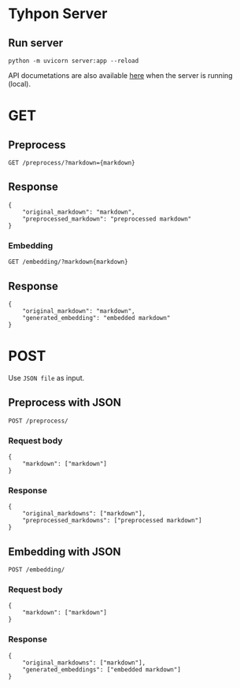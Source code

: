 # Tyhpon Server

## Run server
    python -m uvicorn server:app --reload

API documetations are also available [here](http://127.0.0.1:8000/docs) when the server is running (local).

# GET

## Preprocess

`GET /preprocess/?markdown={markdown}`

## Response

    {
        "original_markdown": "markdown",
        "preprocessed_markdown": "preprocessed markdown"
    }

### Embedding

`GET /embedding/?markdown{markdown}`

## Response

    {
        "original_markdown": "markdown",
        "generated_embedding": "embedded markdown"
    }

# POST

Use `JSON file` as input.

## Preprocess with JSON

`POST /preprocess/`

### Request body

    {
        "markdown": ["markdown"]
    }

### Response

    {
        "original_markdowns": ["markdown"],
        "preprocessed_markdowns": ["preprocessed markdown"]
    }

## Embedding with JSON

`POST /embedding/`

### Request body

    {
        "markdown": ["markdown"]
    }

### Response

    {
        "original_markdowns": ["markdown"],
        "generated_embeddings": ["embedded markdown"]
    }
